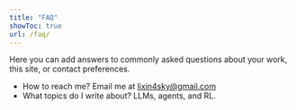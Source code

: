```yaml
---
title: "FAQ"
showToc: true
url: /faq/
---
```


Here you can add answers to commonly asked questions about your work, this site, or contact preferences.

- How to reach me? Email me at lixin4sky@gmail.com
- What topics do I write about? LLMs, agents, and RL.


